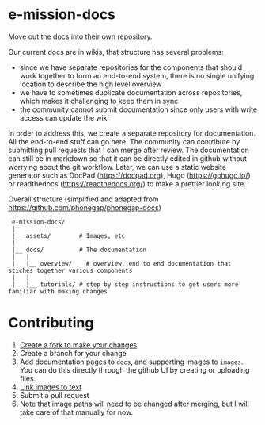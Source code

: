 # e-mission-docs
Move out the docs into their own repository.

Our current docs are in wikis, that structure has several problems:
- since we have separate repositories for the components that should work together to form an end-to-end system, there is no single unifying location to describe the high level overview
- we have to sometimes duplicate documentation across repositories, which makes it challenging to keep them in sync
- the community cannot submit documentation since only users with write access can update the wiki

In order to address this, we create a separate repository for documentation.
All the end-to-end stuff can go here.
The community can contribute by submitting pull requests that I can merge after review.
The documentation can still be in markdown so that it can be directly edited in github without worrying about the git workflow.
Later, we can use a static website generator such as DocPad (https://docpad.org), Hugo (https://gohugo.io/) or readthedocs (https://readthedocs.org/) to make a prettier looking site.

Overall structure (simplified and adapted from https://github.com/phonegap/phonegap-docs)

```
 e-mission-docs/
 |
 |__ assets/        # Images, etc
 |
 |__ docs/          # The documentation
 |   |
 |   |__ overview/    # overview, end to end documentation that stiches together various components
 |   |
 |   |__ tutorials/ # step by step instructions to get users more familiar with making changes
```

# Contributing

1. [Create a fork to make your changes](https://guides.github.com/activities/forking/)
1. Create a branch for your change
1. Add documentation pages to `docs`, and supporting images to `images`. You can do this directly through the github UI by creating or uploading files.
1. [Link images to text](https://guides.github.com/features/mastering-markdown/)
1. Submit a pull request
1. Note that image paths will need to be changed after merging, but I will take care of that manually for now.
